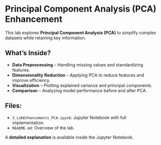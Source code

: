 # Principal Component Analysis (PCA) Enhancement

This lab explores **Principal Component Analysis (PCA)** to simplify complex datasets while retaining key information.  

## What’s Inside?
- **Data Preprocessing** – Handling missing values and standardizing features.  
- **Dimensionality Reduction** – Applying PCA to reduce features and improve efficiency.  
- **Visualization** – Plotting explained variance and principal components.  
- **Comparison** – Analyzing model performance before and after PCA.  

## Files:
- `3_LabEnhancements_PCA.ipynb`: Jupyter Notebook with full implementation.
- `README.md`: Overview of the lab.

A **detailed explanation** is available inside the Jupyter Notebook.
